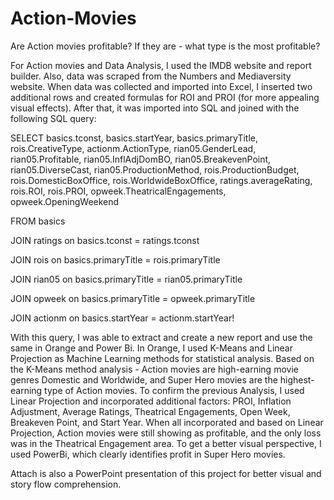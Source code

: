 # Action-Movies
Are Action movies profitable? 
If they are - what type is the most profitable?

For Action movies and Data Analysis, I used the IMDB website and report builder. Also, data was scraped from the Numbers and Mediaversity website.
When data was collected and imported into Excel, I inserted two additional rows and created formulas for ROI and PROI (for more appealing visual effects).
After that, it was imported into SQL and joined with the following SQL query:

SELECT basics.tconst, basics.startYear, basics.primaryTitle, rois.CreativeType, actionm.ActionType,
rian05.GenderLead, rian05.Profitable, rian05.InflAdjDomBO, rian05.BreakevenPoint, rian05.DiverseCast, rian05.ProductionMethod,
rois.ProductionBudget, rois.DomesticBoxOffice, rois.WorldwideBoxOffice, 
ratings.averageRating, rois.ROI, rois.PROI, opweek.TheatricalEngagements, opweek.OpeningWeekend
 
FROM basics

JOIN ratings on basics.tconst =	ratings.tconst

JOIN rois on basics.primaryTitle = rois.primaryTitle

JOIN rian05 on basics.primaryTitle = rian05.primaryTitle

JOIN opweek on basics.primaryTitle = opweek.primaryTitle

JOIN actionm on basics.startYear = actionm.startYear!

With this query, I was able to extract and create a new report and use the same in Orange and Power Bi.
In Orange, I used K-Means and Linear Projection as Machine Learning methods for statistical analysis.
Based on the K-Means method analysis - Action movies are high-earning movie genres Domestic and Worldwide, and Super Hero movies are the highest-earning type of Action movies.
To confirm the previous Analysis, I used Linear Projection and incorporated additional factors: PROI, Inflation Adjustment, Average Ratings, Theatrical Engagements, Open Week, Breakeven Point, and Start Year. 
When all incorporated and based on Linear Projection, Action movies were still showing as profitable, and the only loss was in the Theatrical Engagement area.
To get a better visual perspective, I used PowerBi, which clearly identifies profit in Super Hero movies. 

Attach is also a PowerPoint presentation of this project for better visual and story flow comprehension. 
